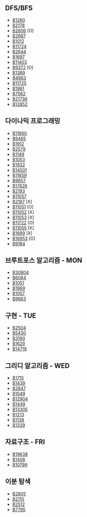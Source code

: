 ## DFS/BFS
- [B1260](https://www.acmicpc.net/problem/1260)
- [B2178](https://www.acmicpc.net/problem/2178)
- [B2606](https://www.acmicpc.net/problem/2606) [O]
- [B2667](https://www.acmicpc.net/problem/2667)
- [B1012](https://www.acmicpc.net/problem/1012)
- [B11724](https://www.acmicpc.net/problem/11724)
- [B2644](https://www.acmicpc.net/problem/2644)
- [B1697](https://www.acmicpc.net/problem/1697)
- [B11403](https://www.acmicpc.net/problem/11403)
- [B9372](https://www.acmicpc.net/problem/9372) [O]
- [B1389](https://www.acmicpc.net/problem/1389)
- [B4963](https://www.acmicpc.net/problem/4963)
- [B11725](https://www.acmicpc.net/problem/11725)
- [B1991](https://www.acmicpc.net/problem/1991)
- [B7562](https://www.acmicpc.net/problem/7562)
- [B21736](https://www.acmicpc.net/problem/21736)
- [B12852](https://www.acmicpc.net/problem/12852)

## 다이나믹 프로그래밍
- [B11660](https://www.acmicpc.net/problem/11660)
- [B9465](https://www.acmicpc.net/problem/9465)
- [B1912](https://www.acmicpc.net/problem/1912)
- [B2579](https://www.acmicpc.net/problem/2579)
- [B1149](https://www.acmicpc.net/problem/1149)
- [B1053](https://www.acmicpc.net/problem/1053)
- [B1932](https://www.acmicpc.net/problem/1932)
- [B14501](https://www.acmicpc.net/problem/14501)
- [B11659](https://www.acmicpc.net/problem/11659)
- [B9657](https://www.acmicpc.net/problem/9657)
- [B17626](https://www.acmicpc.net/problem/17626)
- [B2193](https://www.acmicpc.net/problem/2193)
- [B11057](https://www.acmicpc.net/problem/11057)
- [B2167](https://www.acmicpc.net/problem/2167) [X]
- [B11051](https://www.acmicpc.net/problem/11051) [O]
- [B11052](https://www.acmicpc.net/problem/11052) [X]
- [B11053](https://www.acmicpc.net/problem/11053) [X]
- [B11722](https://www.acmicpc.net/problem/11722) [O]
- [B11055](https://www.acmicpc.net/problem/11055) [X]
- [B1699](https://www.acmicpc.net/problem/1699) [X]
- [B16953](https://www.acmicpc.net/problem/16953) [O]
- [B9184](https://www.acmicpc.net/problem/9184)

## 브루트포스 알고리즘 - MON
- [B30804](https://www.acmicpc.net/problem/30804)
- [B6064](https://www.acmicpc.net/problem/6064)
- [B1051](https://www.acmicpc.net/problem/1051)
- [B1969](https://www.acmicpc.net/problem/1969)
- [B1057](https://www.acmicpc.net/problem/1057)
- [B9663](https://www.acmicpc.net/problem/9663)

## 구현 - TUE
- [B2504](https://www.acmicpc.net/problem/2504)
- [B5430](https://www.acmicpc.net/problem/5430)
- [B3190](https://www.acmicpc.net/problem/3190)
- [B1629](https://www.acmicpc.net/problem/1629)
- [B14719](https://www.acmicpc.net/problem/14719)

## 그리디 알고리즘 - WED
- [B1715](https://www.acmicpc.net/problem/1715)
- [B1439](https://www.acmicpc.net/problem/1439)
- [B2847](https://www.acmicpc.net/problem/2847)
- [B1049](https://www.acmicpc.net/problem/1049)
- [B12904](https://www.acmicpc.net/problem/12904)
- [B1449](https://www.acmicpc.net/problem/1449)
- [B13305](https://www.acmicpc.net/problem/13305)
- [B1213](https://www.acmicpc.net/problem/1213)
- [B1138](https://www.acmicpc.net/problem/1138)
- [B1339](https://www.acmicpc.net/problem/1339)

## 자료구조 - FRI
- [B19638](https://www.acmicpc.net/problem/19638)
- [B1406](https://www.acmicpc.net/problem/1406)
- [B10799](https://www.acmicpc.net/problem/10799)

## 이분 탐색
- [B2805](https://www.acmicpc.net/problem/2805)
- [B2110](https://www.acmicpc.net/problem/2110)
- [B2512](https://www.acmicpc.net/problem/2512)
- [B7795](https://www.acmicpc.net/problem/7795)
